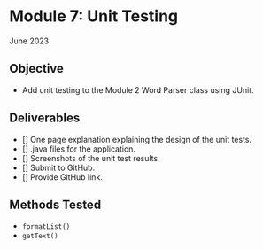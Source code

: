 # Module 7: Unit Testing
June 2023

## Objective
* Add unit testing to the Module 2 Word Parser class using JUnit.

## Deliverables
- [] One page explanation explaining the design of the unit tests.
- [] .java files for the application.
- [] Screenshots of the unit test results.
- [] Submit to GitHub.
- [] Provide GitHub link.

## Methods Tested
* `formatList()`
* `getText()`